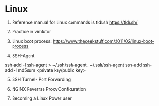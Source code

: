 # Linux

1) Reference manual for Linux commands is tldr.sh
https://tldr.sh/

2) Practice in vimtutor

3) Linux boot process:
https://www.thegeekstuff.com/2011/02/linux-boot-process


4) SSH-Agent

ssh-add -l
ssh-agent > ~/.ssh/ssh-agent
. ~/.ssh/ssh-agent
ssh-add <private-key>
ssh-add -l
md5sum <private key/public key>



5) SSH Tunnel- Port Forwarding

6) NGINX Reverrse Proxy Configuration

7) Becoming a Linux Power user





